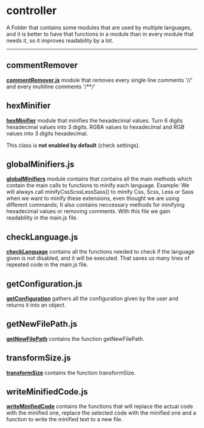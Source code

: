 # **controller**

A Folder that contains some modules that are used by multiple languages, and it is better to have that functions in a module than in every module that needs it, so it improves readability by a lot.

---

## **commentRemover**

**[commentRemover.js](commentRemover.js)** module that removes every single line comments '//' and every multiline comments '/**/'

## **hexMinifier**

**[hexMinifier](hexMinifier.js)** module that minifies the hexadecimal values. Turn 6 digits hexadecimal values into 3 digits. RGBA values to hexadecimal and RGB values into 3 digits hexadecimal.

This class is **not enabled by default** (check settings).

## **globalMinifiers.js**

**[globalMinifiers](globalMinifiers.js)** module contains that contains all the main methods which contain the main calls to functions to minify each language. Example: We will always call minifyCssScssLessSass() to minify Css, Scss, Less or Sass when we want to minify these extensions, even thought we are using different commands; It also contains neccessary methods for minifying hexadecimal values or removing comments. With this file we gain readability in the main.js file.

## **checkLanguage.js**

**[checkLanguage](checkLanguage.js)** contains all the functions needed to check if the language given is not disabled, and it will be executed. That saves us many lines of repeated code in the main.js file.

## **getConfiguration.js**

**[getConfiguration](getConfiguration.js)** gathers all the configuration given by the user and returns it into an object.

## **getNewFilePath.js**

**[getNewFilePath](getNewFilePath.js)** contains the function getNewFilePath.

## **transformSize.js**

**[transformSize](transformSize.js)** contains the function transformSize.

## **writeMinifiedCode.js**

**[writeMinifiedCode](writeMinifiedCode.js)** contains the functions that will replace the actual code with the minified one, replace the selected code with the minified one and a function to write the minified text to a new file.
